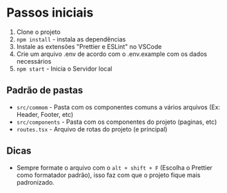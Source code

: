 # Passos iniciais
1. Clone o projeto
1. `npm install` - instala as dependências
3. Instale as extensões "Prettier e ESLint" no VSCode
4. Crie um arquivo .env de acordo com o .env.example com os dados necessários
5. `npm start` - Inicia o Servidor local

## Padrão de pastas
* `src/commom` - Pasta com os componentes comuns a vários arquivos (Ex: Header, Footer, etc)
* `src/components` - Pasta com os componentes do projeto (paginas, etc)
* `routes.tsx` - Arquivo de rotas do projeto (e principal)

## Dicas
* Sempre formate o arquivo com o `alt + shift + F` (Escolha o Prettier como formatador padrão), isso faz com que o projeto fique mais padronizado.
